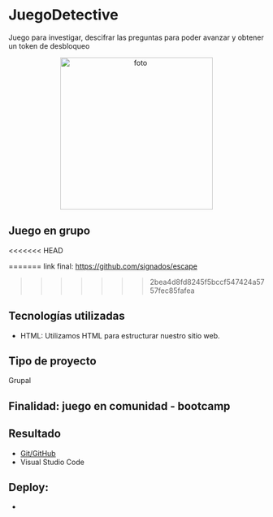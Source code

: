 # JuegoDetective

Juego para investigar, descifrar las preguntas para poder avanzar y obtener un token de desbloqueo

<div>
<p style = 'text-align:center;'>
<img src="https://cdn.glitch.global/e161980a-45ab-44ce-bc00-987e99c595c5/juego.png?v=1704376769739" alt="foto" width="300px">
</p>
</div>

## Juego en grupo
<<<<<<< HEAD

=======
link final: https://github.com/signados/escape
>>>>>>> 2bea4d8fd8245f5bccf547424a5757fec85fafea

## Tecnologías utilizadas

* HTML: Utilizamos HTML para estructurar nuestro sitio web.

## Tipo de proyecto
Grupal

## Finalidad: juego en comunidad - bootcamp

## Resultado

* [Git/GitHub]()
* Visual Studio Code

## Deploy: 
* 
